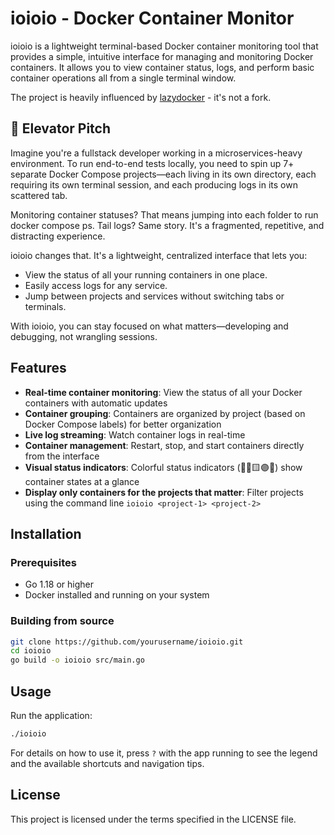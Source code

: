 # ioioio - Docker Container Monitor

ioioio is a lightweight terminal-based Docker container monitoring tool that provides a simple, intuitive interface for managing and monitoring Docker containers. It allows you to view container status, logs, and perform basic container operations all from a single terminal window.

The project is heavily influenced by [lazydocker](https://github.com/jesseduffield/lazydocker) - it's not a fork.

## 🚀 Elevator Pitch

Imagine you're a fullstack developer working in a microservices-heavy environment. To run end-to-end tests locally, you need to spin up 7+ separate Docker Compose projects—each living in its own directory, each requiring its own terminal session, and each producing logs in its own scattered tab.

Monitoring container statuses? That means jumping into each folder to run docker compose ps. Tail logs? Same story. It's a fragmented, repetitive, and distracting experience.

ioioio changes that.
It's a lightweight, centralized interface that lets you:

- View the status of all your running containers in one place.
- Easily access logs for any service.
- Jump between projects and services without switching tabs or terminals.

With ioioio, you can stay focused on what matters—developing and debugging, not wrangling sessions.

## Features

- **Real-time container monitoring**: View the status of all your Docker containers with automatic updates
- **Container grouping**: Containers are organized by project (based on Docker Compose labels) for better organization
- **Live log streaming**: Watch container logs in real-time
- **Container management**: Restart, stop, and start containers directly from the interface
- **Visual status indicators**: Colorful status indicators (💚🛑🟨🟣🔷) show container states at a glance
- **Display only containers for the projects that matter**: Filter projects using the command line `ioioio <project-1> <project-2>`

## Installation

### Prerequisites

- Go 1.18 or higher
- Docker installed and running on your system

### Building from source

```bash
git clone https://github.com/yourusername/ioioio.git
cd ioioio
go build -o ioioio src/main.go
```

## Usage

Run the application:

```bash
./ioioio
```

For details on how to use it, press `?` with the app running to see the legend and the available shortcuts and navigation tips.

## License

This project is licensed under the terms specified in the LICENSE file.
